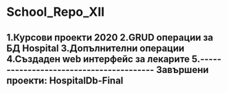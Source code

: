 ﻿# School_Repo_XII
1.Курсови проекти 2020
2.GRUD операции за БД Hospital
3.Допълнителни операции
4.Създаден web интерфейс за лекарите
5.----------------------------------------
Завършени проекти:
HospitalDb-Final
------------

